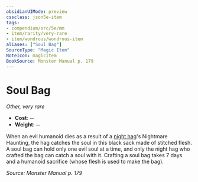 ```yaml
---
obsidianUIMode: preview
cssclass: json5e-item
tags:
- compendium/src/5e/mm
- item/rarity/very-rare
- item/wondrous/wondrous-item
aliases: ["Soul Bag"]
SourceType: "Magic Item"
NoteIcon: magicitem
BookSource: Monster Manual p. 179
---
```

# Soul Bag
*Other, very rare*  

- **Cost**: ⏤
- **Weight**: ⏤

When an evil humanoid dies as a result of a [night hag](/3-Mechanics/CLI/bestiary/fiend/night-hag.md)'s Nightmare Haunting, the hag catches the soul in this black sack made of stitched flesh. A soul bag can hold only one evil soul at a time, and only the night hag who crafted the bag can catch a soul with it. Crafting a soul bag takes 7 days and a humanoid sacrifice (whose flesh is used to make the bag).

*Source: Monster Manual p. 179*